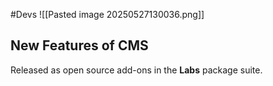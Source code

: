 #Devs
![[Pasted image 20250527130036.png]]

## New Features of CMS
Released as open source add-ons in the **Labs** package suite.
